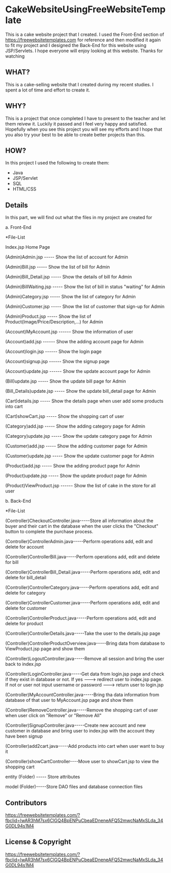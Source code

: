 # CakeWebsiteUsingFreeWebsiteTemplate

This is a cake website project that I created. I used the Front-End section of https://freewebsitetemplates.com for reference and then modified it again to fit my project and I designed the Back-End for this website using JSP/Servlets. I hope everyone will enjoy looking at this website. Thanks for watching

## WHAT?
This is a cake-selling website that I created during my recent studies. I spent a lot of time and effort to create it. 

## WHY?
This is a project that once completed I have to present to the teacher and let them reivew it. Luckily it passed and I feel very happy and satisfied. Hopefully when you see this project you will see my efforts and I hope that you also try your best to be able to create better projects than this.

## HOW?

In this project I used the following to create them: 
+ Java
+ JSP/Servlet
+ SQL
+ HTML/CSS

## Details
In this part, we will find out what the files in my project are created for

a. Front-End

*File-List

Index.jsp          Home Page

(Admin)Admin.jsp    -----         Show the list of account for Admin

(Admin)Bill.jsp     -----         Show the list of bill for Admin

(Admin)Bill_Detail.jsp	-----	   Show the details of bill for Admin

(Admin)BillWaiting.jsp	-----	   Show the list of bill in status "waiting" for Admin

(Admin)Category.jsp     -----     Show the list of category for Admin                                          

(Admin)Customer.jsp	    -----     Show the list of customer that sign-up for Admin

(Admin)Product.jsp		-----      Show the list of Product(Image/Price/Description,...) for Admin

(Account)MyAccount.jsp		 ------  Show the information of user

(Account)add.jsp		------	       Show the adding account page for Admin

(Account)login.jsp		    ------   Show the login page

(Account)signup.jsp		 ------      Show the signup page

(Account)update.jsp		------       Show the update account page for Admin

(Bill)update.jsp    -----  Show the update bill page for Admin

(Bill_Details)update.jsp    -----  Show the update bill_detail page for Admin

(Cart)details.jsp ----- Show the details page when user add some products into cart

(Cart)showCart.jsp ----- Show the shopping cart of user

(Category)add.jsp  ----- Show the adding category page for Admin

(Category)update.jsp ----- Show the update category page for Admin

(Customer)add.jsp  ----- Show the adding customer page for Admin

(Customer)update.jsp ----- Show the update customer page for Admin

(Product)add.jsp  ----- Show the adding product page for Admin

(Product)update.jsp ----- Show the update product page for Admin

(Product)ViewProduct.jsp ------ Show the list of cake in the store for all user 



b. Back-End

*File-List

(Controller)CheckoutController.java-----Store all information about the buyer and their cart in the database when the user clicks the "Checkout" button to complete the purchase process.

(Controller)ControllerAdmin.java-----Perform operations add, edit and delete for account

(Controller)ControllerBill.java-----Perform operations add, edit and delete for bill

(Controller)ControllerBill_Detail.java-----Perform operations add, edit and delete for bill_detail

(Controller)ControllerCategory.java-----Perform operations add, edit and delete for category

(Controller)ControllerCustomer.java-----Perform operations add, edit and delete for customer

(Controller)ControllerProduct.java-----Perform operations add, edit and delete for product

(Controller)ControllerDetails.java-----Take the user to the details.jsp page

(Controller)ControllerProductOverview.java-----Bring data from database to ViewProduct.jsp page and show them

(Controller)LogoutController.java-----Remove all session and bring the user back to index.jsp

(Controller)LoginController.java-----Get data from login.jsp page and check if they exist in database or not. If yes ---> redirect user to index.jsp page. If not or user not input username or password ---> return user to login.jsp

(Controller)MyAccountController.java-----Bring tha data information from database of that user to MyAccount.jsp page and show them

(Controller)RemoveController.java-----Remove the shopping cart of user when user click on "Remove" or "Remove All"

(Controller)SignupController.java-----Create new account and new customer in database and bring user to index.jsp with the account they have been signup

(Controller)add2cart.java-----Add products into cart when user want to buy it

(Controller)showCartController----Move user to showCart.jsp to view the shopping cart

entity (Folder) ----- Store attributes

model (Folder)-----Store DAO files and database connection files


## Contributors 
https://freewebsitetemplates.com/?fbclid=IwAR3hM7sx6ClGQ4BpENPuCbeaEDneneAFQ52mwcNaMxSLda_34G0DL94s1M4

## License & Copyright
https://freewebsitetemplates.com/?fbclid=IwAR3hM7sx6ClGQ4BpENPuCbeaEDneneAFQ52mwcNaMxSLda_34G0DL94s1M4






